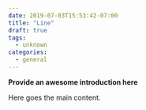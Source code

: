 ```yaml
---
date: 2019-07-03T15:53:42-07:00
title: "Line"
draft: true
tags:
  - unknown
categories:
  - general
---
```


**Provide an awesome introduction here**
<!--more-->

Here goes the main content.

